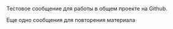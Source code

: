 Тестовое сообщение для работы в общем проекте на Github.

Еще одно сообщения для повторения материала
